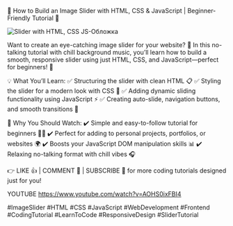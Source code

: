 🎯 How to Build an Image Slider with HTML, CSS & JavaScript | Beginner-Friendly Tutorial 🚀

![Slider with HTML, CSS   JS-Обложка](https://github.com/user-attachments/assets/1af3d527-0017-480e-a974-5fbd8fee58a0)

Want to create an eye-catching image slider for your website? 🤩 In this no-talking tutorial with chill background music, you’ll learn how to build a smooth, responsive slider using just HTML, CSS, and JavaScript—perfect for beginners! 🌟

💡 What You’ll Learn:
✅ Structuring the slider with clean HTML 📋
✅ Styling the slider for a modern look with CSS 🎨
✅ Adding dynamic sliding functionality using JavaScript ⚡
✅ Creating auto-slide, navigation buttons, and smooth transitions 🚀

🚀 Why You Should Watch:
✔️ Simple and easy-to-follow tutorial for beginners 👨‍💻
✔️ Perfect for adding to personal projects, portfolios, or websites 🌍
✔️ Boosts your JavaScript DOM manipulation skills 📊
✔️ Relaxing no-talking format with chill vibes 🎧

👉 LIKE 👍 | COMMENT 💬 | SUBSCRIBE 🔔 for more coding tutorials designed just for you!

YOUTUBE
https://www.youtube.com/watch?v=AOHS0ixFBI4

#ImageSlider #HTML #CSS #JavaScript #WebDevelopment #Frontend #CodingTutorial #LearnToCode #ResponsiveDesign #SliderTutorial
